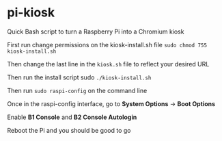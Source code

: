 # pi-kiosk
Quick Bash script to turn a Raspberry Pi into a Chromium kiosk 

First run change permissions on the kiosk-install.sh file `sudo chmod 755 kiosk-install.sh`

Then change the last line in the `kiosk.sh` file to reflect your desired URL

Then run the install script sudo `./kiosk-install.sh`

Then run `sudo raspi-config` on the command line

Once in the raspi-config interface, go to **System Options** -> **Boot Options**

Enable **B1 Console** and **B2 Console Autologin**
 
Reboot the Pi and you should be good to go
